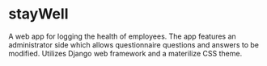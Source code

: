 # stayWell

A web app for logging the health of employees. The app features an administrator side which allows questionnaire questions and answers to be modified. Utilizes Django web framework and a materilize CSS theme.
